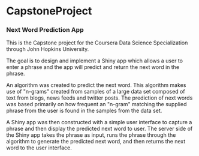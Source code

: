 # CapstoneProject
<h3>Next Word Prediction App</h3>

This is the Capstone project for the Coursera Data Science Specialization through John Hopkins University.

The goal is to design and implement a Shiny app which allows a user to enter a phrase and the app will predict and return the next word in the phrase.

An algorithm was created to predict the next word.  This algorithm makes use of "n-grams" created from samples of a large data set composed of text from blogs, news feeds and twitter posts.  The prediction of next words was based primarily on how frequent an "n-gram" matching the supplied phrase from the user is found in the samples from the data set.

A Shiny app was then constructed with a simple user interface to capture a phrase and then display the predicted next word to user.  The server side of the Shiny app takes the phrase as input, runs the phrase through the algorithm to generate the predicted next word, and then returns the next word to the user interface. 
